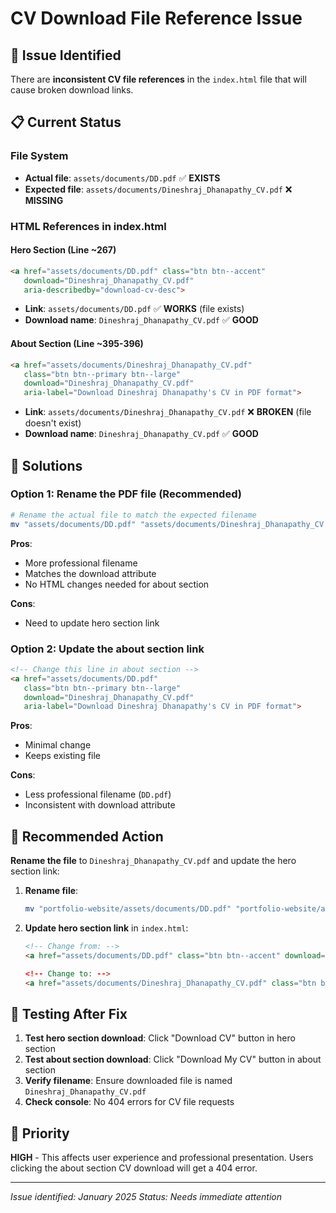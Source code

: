 # CV Download File Reference Issue

## 🚨 Issue Identified

There are **inconsistent CV file references** in the `index.html` file that will cause broken download links.

## 📋 Current Status

### File System
- **Actual file**: `assets/documents/DD.pdf` ✅ **EXISTS**
- **Expected file**: `assets/documents/Dineshraj_Dhanapathy_CV.pdf` ❌ **MISSING**

### HTML References in index.html

#### Hero Section (Line ~267)
```html
<a href="assets/documents/DD.pdf" class="btn btn--accent" 
   download="Dineshraj_Dhanapathy_CV.pdf"
   aria-describedby="download-cv-desc">
```
- **Link**: `assets/documents/DD.pdf` ✅ **WORKS** (file exists)
- **Download name**: `Dineshraj_Dhanapathy_CV.pdf` ✅ **GOOD**

#### About Section (Line ~395-396)
```html
<a href="assets/documents/Dineshraj_Dhanapathy_CV.pdf"
   class="btn btn--primary btn--large" 
   download="Dineshraj_Dhanapathy_CV.pdf"
   aria-label="Download Dineshraj Dhanapathy's CV in PDF format">
```
- **Link**: `assets/documents/Dineshraj_Dhanapathy_CV.pdf` ❌ **BROKEN** (file doesn't exist)
- **Download name**: `Dineshraj_Dhanapathy_CV.pdf` ✅ **GOOD**

## 🔧 Solutions

### Option 1: Rename the PDF file (Recommended)
```bash
# Rename the actual file to match the expected filename
mv "assets/documents/DD.pdf" "assets/documents/Dineshraj_Dhanapathy_CV.pdf"
```

**Pros**: 
- More professional filename
- Matches the download attribute
- No HTML changes needed for about section

**Cons**: 
- Need to update hero section link

### Option 2: Update the about section link
```html
<!-- Change this line in about section -->
<a href="assets/documents/DD.pdf"
   class="btn btn--primary btn--large" 
   download="Dineshraj_Dhanapathy_CV.pdf"
   aria-label="Download Dineshraj Dhanapathy's CV in PDF format">
```

**Pros**: 
- Minimal change
- Keeps existing file

**Cons**: 
- Less professional filename (`DD.pdf`)
- Inconsistent with download attribute

## 🎯 Recommended Action

**Rename the file** to `Dineshraj_Dhanapathy_CV.pdf` and update the hero section link:

1. **Rename file**:
   ```bash
   mv "portfolio-website/assets/documents/DD.pdf" "portfolio-website/assets/documents/Dineshraj_Dhanapathy_CV.pdf"
   ```

2. **Update hero section link** in `index.html`:
   ```html
   <!-- Change from: -->
   <a href="assets/documents/DD.pdf" class="btn btn--accent" download="Dineshraj_Dhanapathy_CV.pdf"
   
   <!-- Change to: -->
   <a href="assets/documents/Dineshraj_Dhanapathy_CV.pdf" class="btn btn--accent" download="Dineshraj_Dhanapathy_CV.pdf"
   ```

## 🧪 Testing After Fix

1. **Test hero section download**: Click "Download CV" button in hero section
2. **Test about section download**: Click "Download My CV" button in about section
3. **Verify filename**: Ensure downloaded file is named `Dineshraj_Dhanapathy_CV.pdf`
4. **Check console**: No 404 errors for CV file requests

## 📅 Priority

**HIGH** - This affects user experience and professional presentation. Users clicking the about section CV download will get a 404 error.

---

*Issue identified: January 2025*
*Status: Needs immediate attention*